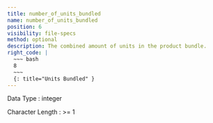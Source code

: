 ```yaml
---
title: number_of_units_bundled
name: number_of_units_bundled
position: 6
visibility: file-specs
method: optional
description: The combined amount of units in the product bundle.
right_code: |
  ~~~ bash
  8
  ~~~
  {: title="Units Bundled" }
---
```


Data Type
: integer

Character Length
: >= 1

